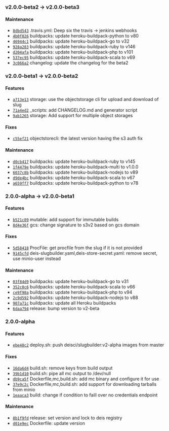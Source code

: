 ### v2.0.0-beta2 -> v2.0.0-beta3

#### Maintenance

 - [`8dbd543`](https://github.com/deis/slugbuilder/commit/8dbd543c27251eb7e30164e9403a1b192550182a) .travis.yml: Deep six the travis -> jenkins webhooks
 - [`4b0f026`](https://github.com/deis/slugbuilder/commit/4b0f026a32a9b71952baaba40c97caf67d84c2f4) buildpacks: update heroku-buildpack-python to v80
 - [`46944c1`](https://github.com/deis/slugbuilder/commit/46944c1b85dc02aa263512ee7bd8b4adf6a68680) buildpacks: update heroku-buildpack-go to v32
 - [`928a283`](https://github.com/deis/slugbuilder/commit/928a2838e67fa96b2301202fc7ca3c44f6d41e5b) buildpacks: update heroku-buildpack-ruby to v146
 - [`d204afa`](https://github.com/deis/slugbuilder/commit/d204afa1d5c235e3a7be3ec4b3a50559491d5bdf) buildpacks: update heroku-buildpack-php to v101
 - [`537ec95`](https://github.com/deis/slugbuilder/commit/537ec953cb8f965aaba3194d3084c6a656d21fd8) buildpacks: update heroku-buildpack-scala to v69
 - [`3c066a2`](https://github.com/deis/slugbuilder/commit/3c066a2914ff30113d140ed2a2b7bb4233b833df) changelog: update the changelog for the beta2

### v2.0.0-beta1 -> v2.0.0-beta2

#### Features

 - [`a713e13`](https://github.com/deis/slugbuilder/commit/a713e139983995b9f8bdd424497f5fd7683aca03) storage: use the objectstorage cli for upload and download of slug
 - [`71a4ed2`](https://github.com/deis/slugbuilder/commit/71a4ed22b32d2d74e7ef25d3c82eb3b21e283236) _scripts: add CHANGELOG.md and generator script
 - [`9ab1265`](https://github.com/deis/slugbuilder/commit/9ab126507c86a476633f84cb0a23d67c20e1f9c8) storage: Add support for multiple object storages

#### Fixes

 - [`c55ef21`](https://github.com/deis/slugbuilder/commit/c55ef213fd4538cfe1bc4b7584e4d19af55a39d4) objectstorecli: the latest version having the s3 auth fix

#### Maintenance

 - [`d0cb417`](https://github.com/deis/slugbuilder/commit/d0cb417cb0ffb12e7edf6d0d22a3079f04e3b115) buildpacks: update heroku-buildpack-ruby to v145
 - [`1f4479e`](https://github.com/deis/slugbuilder/commit/1f4479edb15936b2eea26c6964fec05af37e5710) buildpacks: update heroku-buildpack-multi to v1.0.0
 - [`6037c8b`](https://github.com/deis/slugbuilder/commit/6037c8b67d1b3b9e31eab040b899aef9dead111b) buildpacks: update heroku-buildpack-nodejs to v89
 - [`d9de4bc`](https://github.com/deis/slugbuilder/commit/d9de4bc9a5c62bc115107889623046c650ce8905) buildpacks: update heroku-buildpack-scala to v67
 - [`a659ff7`](https://github.com/deis/slugbuilder/commit/a659ff767f4ecc031a568e3790ecc570e06573ae) buildpacks: update heroku-buildpack-python to v78

### 2.0.0-alpha -> v2.0.0-beta1

#### Features

 - [`b521c89`](https://github.com/deis/slugbuilder/commit/b521c89810fffd315b4f1ea53de534dfc1399535) mutable: add support for immutable builds
 - [`8d4e36f`](https://github.com/deis/slugbuilder/commit/8d4e36f2850465aa9b8d374455228e437d7b1c5e) gcs: change signature to s3v2 based on gcs domain

#### Fixes

 - [`5d58418`](https://github.com/deis/slugbuilder/commit/5d58418daec1716b77b320e03d4e528c25a579fd) ProcFile: get procfile from the slug if it is not provided
 - [`9145cfd`](https://github.com/deis/slugbuilder/commit/9145cfd91b75a9119ab0f79c8ea817a3918da0eb) deis-slugbuilder.yaml,deis-store-secret.yaml: remove secret, use minio-user instead

#### Maintenance

 - [`03f84d9`](https://github.com/deis/slugbuilder/commit/03f84d9e8debe1924c92c5feb32918c30479375d) buildpacks: update heroku-buildpack-go to v31
 - [`352c0c6`](https://github.com/deis/slugbuilder/commit/352c0c62ef7769c0e4311be5d513c59b2fcc3c62) buildpacks: update heroku-buildpack-scala to v66
 - [`ce9f98a`](https://github.com/deis/slugbuilder/commit/ce9f98a66b1bd6faed5e1f538db49c4017dfc284) buildpacks: update heroku-buildpack-php to v94
 - [`2c9d592`](https://github.com/deis/slugbuilder/commit/2c9d592bf63cdf29943719c49297e4a2e9993a09) buildpacks: update heroku-buildpack-nodejs to v88
 - [`907a71c`](https://github.com/deis/slugbuilder/commit/907a71cfd23c139e9e81da4fb4ca03e7584d631d) buildpacks: update all Heroku buildpacks
 - [`6daa794`](https://github.com/deis/slugbuilder/commit/6daa794a1b918e52689ffcf6110dab74ed23fd0f) release: bump version to v2-beta

### 2.0.0-alpha

#### Features

 - [`ebe48c2`](https://github.com/deis/slugbuilder/commit/ebe48c20442e2bb193f8e6c26868894d1522c457) deploy.sh: push deisci/slugbuilder:v2-alpha images from master

#### Fixes

 - [`16da6d4`](https://github.com/deis/slugbuilder/commit/16da6d431604c1172b376850af8841be257f336c) build.sh: remove keys from build output
 - [`39b1d10`](https://github.com/deis/slugbuilder/commit/39b1d1008ff423345a7ab1d7e627737741e8950b) build.sh: pipe all mc output to /dev/null
 - [`db9ca5f`](https://github.com/deis/slugbuilder/commit/db9ca5febc2aecf239dff11548d3817bc49427aa) Dockerfile,mc,build.sh: add mc binary and configure it for use
 - [`37e9c2c`](https://github.com/deis/slugbuilder/commit/37e9c2c896cf8606fef85066b1dffdcf68302b28) Dockerfile,mc,build.sh: add support for downloading tarballs from minio
 - [`1eaaca3`](https://github.com/deis/slugbuilder/commit/1eaaca3e20c1e88bdb2852d12a504685b4a5ab72) build: change if condition to faill over no credentials endpoint

#### Maintenance

 - [`8b1f9fd`](https://github.com/deis/slugbuilder/commit/8b1f9fd6b17322357b81f4a70b0eba6f948c7e23) release: set version and lock to deis registry
 - [`d01e9ec`](https://github.com/deis/slugbuilder/commit/d01e9ec398a5a472f676918e7cda0e1793884e31) Dockerfile: update version

